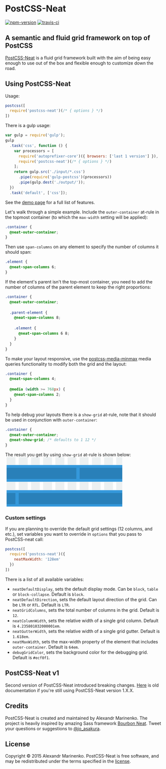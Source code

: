 # PostCSS-Neat

[![npm-version]][npm] [![travis-ci]][travis]

## A semantic and fluid grid framework on top of PostCSS

[PostCSS-Neat][postcss-neat] is a fluid grid framework built with the aim of being easy enough to use out of the box and flexible enough to customize down the road.

## Using PostCSS-Neat

Usage:

```js
postcss([
  require('postcss-neat')(/* { options } */)
])
```

There is a gulp usage:

```js
var gulp = require('gulp');
gulp
  .task('css', function () {
    var processors = [
      require('autoprefixer-core')({ browsers: ['last 1 version'] }),
      require('postcss-neat')(/* { options } */)
    ];
    return gulp.src('./input/*.css')
      .pipe(require('gulp-postcss')(processors))
      .pipe(gulp.dest('./output/'));
  })
  .task('default', ['css']);
```

See the [demo page](http://jo-asakura.github.io/postcss-neat/demo.html) for a full list of features.

Let's walk through a simple example. Include the `outer-container` at-rule in the topmost container (to which the `max-width` setting will be applied):

```css
.container {
  @neat-outer-container;
}
```

Then use `span-columns` on any element to specify the number of columns it should span:

```css
.element {
  @neat-span-columns 6;
}
```

If the element's parent isn't the top-most container, you need to add the number of columns of the parent element to keep the right proportions:

```css
.container {
  @neat-outer-container;

  .parent-element {
    @neat-span-columns 8;

    .element {
      @neat-span-columns 6 8;
    }
  }
}
```

To make your layout responsive, use the [postcss-media-minmax](https://github.com/postcss/postcss-media-minmax) media queries functionality to modify both the grid and the layout:

```css
.container {
  @neat-span-columns 4;

  @media (width >= 768px) {
    @neat-span-columns 2;
  }
}
```

To help debug your layouts there is a `show-grid` at-rule, note that it should be used in conjunction with `outer-container`:

```css
.container {
  @neat-outer-container;
  @neat-show-grid; /* defaults to 1 12 */
}
```

The result you get by using `show-grid` at-rule is shown below:
<img src="/demo/debugging-grid.png" alt="@neat-show-grid" width="75%" />

### Custom settings

If you are planning to override the default grid settings (12 columns, and etc.), set variables you want to override in `options` that you pass to PostCSS-neat call:

```js
postcss([
  require('postcss-neat')({
    neatMaxWidth: '128em'
  })
])
```

There is a list of all available variables:

- `neatDefaultDisplay`, sets the default display mode. Can be `block`, `table` or `block-collapse`. Default is `block`.
- `neatDefaultDirection`, sets the default layout direction of the grid. Can be `LTR` or `RTL`. Default is `LTR`.
- `neatGridColumns`, sets the total number of columns in the grid. Default is `12`.
- `neatColumnWidth`, sets the relative width of a single grid column. Default is `4.235801032000001em`.
- `neatGutterWidth`, sets the relative width of a single grid gutter. Default is `1.618em`.
- `neatMaxWidth`, sets the max-width property of the element that includes `outer-container`. Default is `64em`.
- `debugGridColor`, sets the background color for the debugging grid. Default is `#ecf0f1`.

## PostCSS-Neat v1

Second version of PostCSS-Neat introduced breaking changes. [Here][old-doc] is old documentation if you're still using PostCSS-Neat version 1.X.X.

## Credits

PostCSS-Neat is created and maintained by Alexandr Marinenko. The project is heavily inspired by amazing Sass framework [Bourbon Neat](http://neat.bourbon.io). Tweet your questions or suggestions to [@jo_asakura](https://twitter.com/jo_asakura).

## License

Copyright © 2015 Alexandr Marinenko. PostCSS-Neat is free software, and may be redistributed under the terms specified in the [license](LICENSE).


  [npm]: https://www.npmjs.com/package/postcss-neat
  [npm-version]: http://img.shields.io/npm/v/postcss-neat.svg?style=flat-square

  [travis]: https://travis-ci.org/jo-asakura/postcss-neat
  [travis-ci]: https://img.shields.io/travis/jo-asakura/postcss-neat/master.svg?style=flat-square

  [postcss-neat]: http://jo-asakura.github.io/postcss-neat/
  [old-doc]: https://github.com/jo-asakura/postcss-neat/blob/0197c392253b13196e00145f6365b330024a1a5f/README.md
